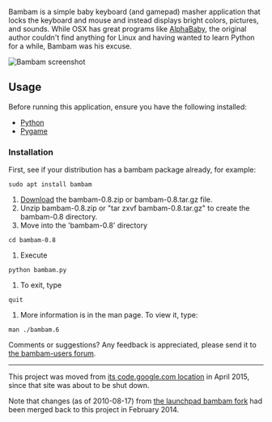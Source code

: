 Bambam is a simple baby keyboard (and gamepad) masher application that locks the keyboard and mouse and instead displays bright colors, pictures, and sounds.  While OSX has great programs like [AlphaBaby](http://www.kldickey.addr.com/alphababy/), the original author couldn't find anything for Linux and having wanted to learn Python for a while, Bambam was his excuse.

![Bambam screenshot](docs/bambam.png "Bambam screenshot")

## Usage ##

Before running this application, ensure you have the following installed:
  * [Python](http://python.org)
  * [Pygame](http://www.pygame.org/)

### Installation ###

First, see if your distribution has a bambam package already, for example:
```
sudo apt install bambam
```

  1. [Download](https://github.com/porridge/bambam/releases) the bambam-0.8.zip or bambam-0.8.tar.gz file.
  1. Unzip bambam-0.8.zip or "tar zxvf bambam-0.8.tar.gz" to create the bambam-0.8 directory.
  1. Move into the 'bambam-0.8' directory
```
cd bambam-0.8
```
  1. Execute
```
python bambam.py
```
  1. To exit, type
```
quit
```
  1. More information is in the man page. To view it, type:
```
man ./bambam.6
```

Comments or suggestions? Any feedback is appreciated, please send it to [the bambam-users forum](https://groups.google.com/forum/#!forum/bambam-users).


---

This project was moved from [its code.google.com location](https://code.google.com/p/bambam/) in April 2015, since that site was about to be shut down.

Note that changes (as of 2010-08-17) from [the launchpad bambam fork](https://launchpad.net/bambam) had been merged back to this project in February 2014.
